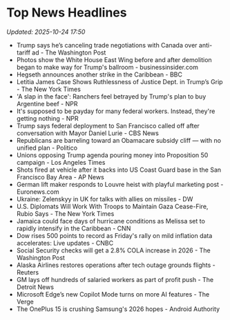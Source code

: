 # Top News Headlines

_Updated: 2025-10-24 17:50_

- Trump says he’s canceling trade negotiations with Canada over anti-tariff ad - The Washington Post
- Photos show the White House East Wing before and after demolition began to make way for Trump's ballroom - businessinsider.com
- Hegseth announces another strike in the Caribbean - BBC
- Letitia James Case Shows Ruthlessness of Justice Dept. in Trump’s Grip - The New York Times
- 'A slap in the face': Ranchers feel betrayed by Trump's plan to buy Argentine beef - NPR
- It's supposed to be payday for many federal workers. Instead, they're getting nothing - NPR
- Trump says federal deployment to San Francisco called off after conversation with Mayor Daniel Lurie - CBS News
- Republicans are barreling toward an Obamacare subsidy cliff — with no unified plan - Politico
- Unions opposing Trump agenda pouring money into Proposition 50 campaign - Los Angeles Times
- Shots fired at vehicle after it backs into US Coast Guard base in the San Francisco Bay Area - AP News
- German lift maker responds to Louvre heist with playful marketing post - Euronews.com
- Ukraine: Zelenskyy in UK for talks with allies on missiles - DW
- U.S. Diplomats Will Work With Troops to Maintain Gaza Cease-Fire, Rubio Says - The New York Times
- Jamaica could face days of hurricane conditions as Melissa set to rapidly intensify in the Caribbean - CNN
- Dow rises 500 points to record as Friday's rally on mild inflation data accelerates: Live updates - CNBC
- Social Security checks will get a 2.8% COLA increase in 2026 - The Washington Post
- Alaska Airlines restores operations after tech outage grounds flights - Reuters
- GM lays off hundreds of salaried workers as part of profit push - The Detroit News
- Microsoft Edge’s new Copilot Mode turns on more AI features - The Verge
- The OnePlus 15 is crushing Samsung's 2026 hopes - Android Authority